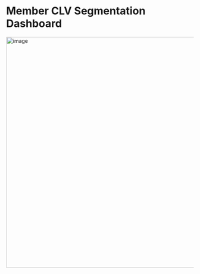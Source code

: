 # Member CLV Segmentation Dashboard

<img width="936" height="620" alt="image" src="D:\Semester 8\Skripsi\XYZ_Member_Dashboard (4)_page-0001.jpg" />
